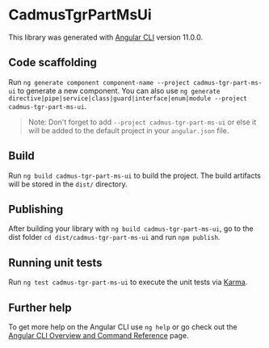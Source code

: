 # CadmusTgrPartMsUi

This library was generated with [Angular CLI](https://github.com/angular/angular-cli) version 11.0.0.

## Code scaffolding

Run `ng generate component component-name --project cadmus-tgr-part-ms-ui` to generate a new component. You can also use `ng generate directive|pipe|service|class|guard|interface|enum|module --project cadmus-tgr-part-ms-ui`.
> Note: Don't forget to add `--project cadmus-tgr-part-ms-ui` or else it will be added to the default project in your `angular.json` file. 

## Build

Run `ng build cadmus-tgr-part-ms-ui` to build the project. The build artifacts will be stored in the `dist/` directory.

## Publishing

After building your library with `ng build cadmus-tgr-part-ms-ui`, go to the dist folder `cd dist/cadmus-tgr-part-ms-ui` and run `npm publish`.

## Running unit tests

Run `ng test cadmus-tgr-part-ms-ui` to execute the unit tests via [Karma](https://karma-runner.github.io).

## Further help

To get more help on the Angular CLI use `ng help` or go check out the [Angular CLI Overview and Command Reference](https://angular.io/cli) page.
